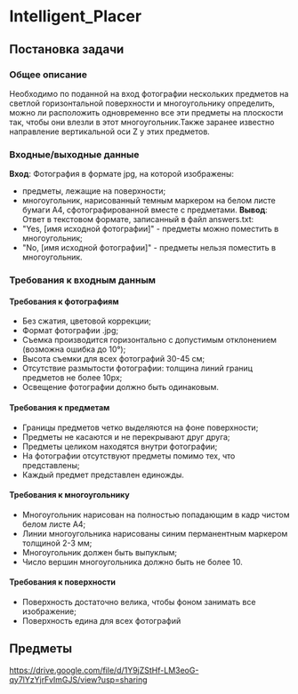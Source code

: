 # Intelligent_Placer
## Постановка задачи
### Общее описание
Необходимо по поданной на вход фотографии нескольких предметов на светлой горизонтальной поверхности и многоугольнику определить, можно ли расположить одновременно все эти предметы на плоскости так, чтобы они влезли в этот многоугольник.Также заранее известно направление вертикальной оси Z у этих предметов.

### Входные/выходные данные
**Вход**: Фотография в формате jpg, на которой изображены:
+ предметы, лежащие на поверхности;
+ многоугольник, нарисованный темным маркером на белом листе бумаги А4, сфотографированной вместе с предметами.
**Вывод**: Ответ в текстовом формате, записанный в файл answers.txt:
+ "Yes, [имя исходной фотографии]" - предметы можно поместить в многоугольник;
+ "No, [имя исходной фотографии]" - предметы нельзя поместить в многоугольник.

### Требования к входным данным
#### Требования к фотографиям
+ Без сжатия, цветовой коррекции;
+ Формат фотографии .jpg;
+ Съемка производится горизонтально с допустимым отклонением (возможна ошибка до 10°);
+ Высота съемки для всех фотографий 30-45 см;
+ Отсутствие размытости фотографии: толщина линий границ предметов не более 10px;
+ Освещение фотографии должно быть одинаковым.

#### Требования к предметам
+ Границы предметов четко выделяются на фоне поверхности;
+ Предметы не касаются и не перекрывают друг друга;
+ Предметы целиком находятся внутри фотографии;
+ На фотографии отсутствуют предметы помимо тех, что представлены;
+ Каждый предмет представлен единожды.

#### Требования к многоугольнику
+ Многоугольник нарисован на полностью попадающим в кадр чистом белом листе А4;
+ Линии многоугольника нарисованы синим перманентным маркером толщиной 2-3 мм;
+ Многоугольник должен быть выпуклым;
+ Число вершин многоугольника должно быть не более 10.

#### Требования к поверхности
+ Поверхность достаточно велика, чтобы фоном занимать все изображение;
+ Поверхность едина для всех фотографий

## Предметы
https://drive.google.com/file/d/1Y9jZStHf-LM3eoG-qy7lYzYjrFvImGJS/view?usp=sharing

